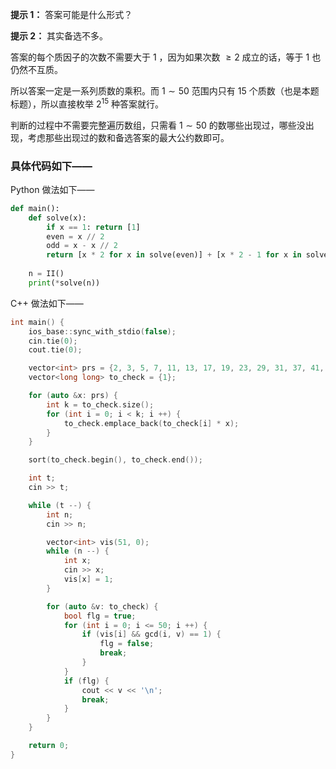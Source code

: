 **提示 1：** 答案可能是什么形式？

**提示 2：** 其实备选不多。

答案的每个质因子的次数不需要大于 $1$ ，因为如果次数 $\geq 2$ 成立的话，等于 $1$ 也仍然不互质。

所以答案一定是一系列质数的乘积。而 $1\sim 50$ 范围内只有 $15$ 个质数（也是本题标题），所以直接枚举 $2^15$ 种答案就行。

判断的过程中不需要完整遍历数组，只需看 $1\sim 50$ 的数哪些出现过，哪些没出现，考虑那些出现过的数和备选答案的最大公约数即可。

### 具体代码如下——

Python 做法如下——

```Python []
def main(): 
    def solve(x):
        if x == 1: return [1]
        even = x // 2
        odd = x - x // 2
        return [x * 2 for x in solve(even)] + [x * 2 - 1 for x in solve(odd)]
    
    n = II()
    print(*solve(n))
```

C++ 做法如下——

```cpp []
int main() {
	ios_base::sync_with_stdio(false);
	cin.tie(0);
	cout.tie(0);

	vector<int> prs = {2, 3, 5, 7, 11, 13, 17, 19, 23, 29, 31, 37, 41, 43, 47};
	vector<long long> to_check = {1};

	for (auto &x: prs) {
		int k = to_check.size();
		for (int i = 0; i < k; i ++) {
			to_check.emplace_back(to_check[i] * x);
		}
	}

	sort(to_check.begin(), to_check.end());

	int t;
	cin >> t;

	while (t --) {
		int n;
		cin >> n;

		vector<int> vis(51, 0);
		while (n --) {
			int x;
			cin >> x;
			vis[x] = 1;
		}

		for (auto &v: to_check) {
			bool flg = true;
			for (int i = 0; i <= 50; i ++) {
				if (vis[i] && gcd(i, v) == 1) {
					flg = false;
					break;
				}
			}
			if (flg) {
				cout << v << '\n';
				break;
			}
		}
	}

	return 0;
}
```